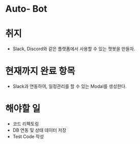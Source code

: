 # Auto- Bot 

# 취지 
- Slack, Discord와 같은 플랫폼에서 사용할 수 있는 챗봇을 만들자. 

# 현재까지 완료 항목 
- Slack과 연동하여, 일정관리를 할 수 있는 Modal를 생성한다. 


# 해야할 일 
- 코드 리펙토링 
- DB 연동 및 상태 데이터 저장 
- Test Code 작성 
